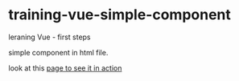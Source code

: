 # training-vue-simple-component

leraning Vue - first steps

simple component in html file.

look at this [page to see it in action](https://nisan250.github.io/training-vue-simple-component/)

